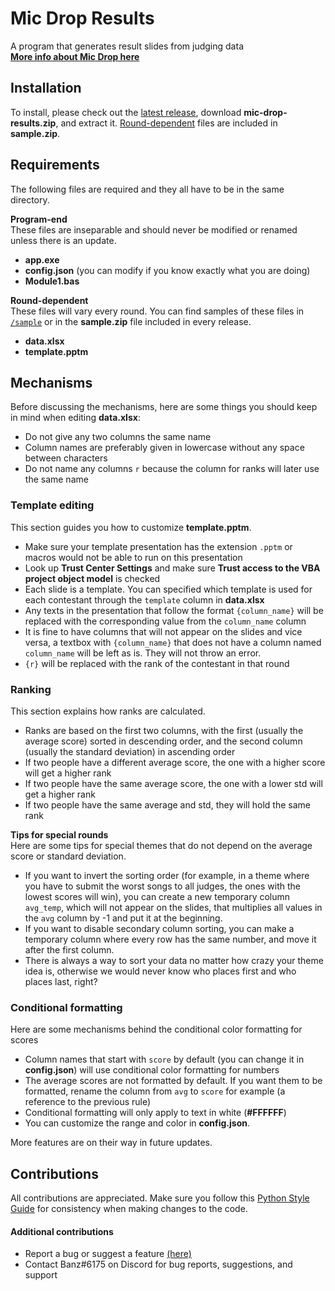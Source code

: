 # Mic Drop Results
A program that generates result slides from judging data<br>
**[More info about Mic Drop here](https://discord.gg/ZeGWzgvFcR)**

## Installation
To install, please check out the [latest release](https://github.com/berkeleyfx/mic-drop-results/releases/), download **mic-drop-results.zip**, and extract it. [Round-dependent](https://github.com/berkeleyfx/mic-drop-results#requirements) files are included in **sample.zip**.

## Requirements
The following files are required and they all have to be in the same directory.

**Program-end**<br>
These files are inseparable and should never be modified or renamed unless there is an update.

- **app.exe**
- **config.json** (you can modify if you know exactly what you are doing)
- **Module1.bas**

**Round-dependent**<br>
These files will vary every round. You can find samples of these files in [`/sample`](./sample) or in the **sample.zip** file included in every release.

- **data.xlsx**
- **template.pptm**

## Mechanisms
Before discussing the mechanisms, here are some things you should keep in mind when editing **data.xlsx**:
- Do not give any two columns the same name
- Column names are preferably given in lowercase without any space between characters
- Do not name any columns `r` because the column for ranks will later use the same name

### Template editing
This section guides you how to customize **template.pptm**.

- Make sure your template presentation has the extension `.pptm` or macros would not be able to run on this presentation
- Look up **Trust Center Settings** and make sure **Trust access to the VBA project object model** is checked
- Each slide is a template. You can specified which template is used for each contestant through the `template` column in **data.xlsx**
- Any texts in the presentation that follow the format `{column_name}` will be replaced with the corresponding value from the `column_name` column
- It is fine to have columns that will not appear on the slides and vice versa, a textbox with `{column_name}` that does not have a column named `column_name` will be left as is. They will not throw an error.
- `{r}` will be replaced with the rank of the contestant in that round

### Ranking
This section explains how ranks are calculated.
- Ranks are based on the first two columns, with the first (usually the average score) sorted in descending order, and the second column (usually the standard deviation) in ascending order
- If two people have a different average score, the one with a higher score will get a higher rank
- If two people have the same average score, the one with a lower std will get a higher rank
- If two people have the same average and std, they will hold the same rank

**Tips for special rounds**<br>
Here are some tips for special themes that do not depend on the average score or standard deviation.
- If you want to invert the sorting order (for example, in a theme where you have to submit the worst songs to all judges, the ones with the lowest scores will win), you can create a new temporary column `avg_temp`, which will not appear on the slides, that multiplies all values in the `avg` column by -1 and put it at the beginning.
- If you want to disable secondary column sorting, you can make a temporary column where every row has the same number, and move it after the first column.
- There is always a way to sort your data no matter how crazy your theme idea is, otherwise we would never know who places first and who places last, right?

### Conditional formatting
Here are some mechanisms behind the conditional color formatting for scores
- Column names that start with `score` by default (you can change it in **config.json**) will use conditional color formatting for numbers
- The average scores are not formatted by default. If you want them to be formatted, rename the column from `avg` to `score` for example (a reference to the previous rule)
- Conditional formatting will only apply to text in white (**#FFFFFF**)
- You can customize the range and color in **config.json**.

More features are on their way in future updates.

## Contributions
All contributions are appreciated. Make sure you follow this [Python Style Guide](https://peps.python.org/pep-0008/) for consistency when making changes to the code.

#### Additional contributions
- Report a bug or suggest a feature [(here)](https://github.com/berkeleyfx/mic-drop-results/issues/new/choose)
- Contact Banz#6175 on Discord for bug reports, suggestions, and support
